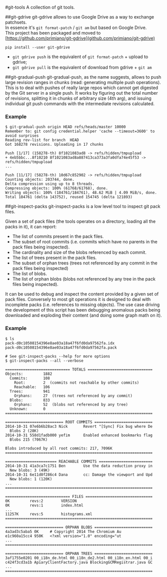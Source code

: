 #git-tools
A collection of git tools.

##git-gdrive
git-gdrive allows to use Google Drive as a way to exchange patchsets.  
In essence it's `git format-patch` / `git am` but based on Google Drive.  
This project has been packaged and moved to
[https://github.com/primiano/git-gdrive](github.com/primiano/git-gdrive)

`pip install --user git-gdrive`

 - `git gdrive push` is the equivalent of `git format-patch` + upload to gdrive;
 - `git gdrive pull` is the equivalent of download from gdrive + `git am`

##git-gradual-push
git-gradual-push, as the name suggests, allows to push large revision ranges
in chunks (read: generating multiple push operations). This is to deal with
pushes of really large repos which cannot get digested by the Git server in a
single push.
It works by figuring out the total number of revisions, splitting it in chunks
of arbitrary size (4th arg), and issuing individual git push commands with the
intermediate revisions calculated.

### Example
    $ git-gradual-push origin HEAD refs/heads/master 10000
    Remember to: git config credential.helper 'cache --timeout=3600' to avoid surprises
    Reading rev-list for branch  HEAD
    Got 168278 revisions. Uploading in 17 chunks

    Push [1/17] (158278-th) 8f1021083ad8 -> refs/hidden/tmpupload
    + 4eb5bbc...8f10210 8f1021083ad8a887413ca373a3fa0dfa74e45f53 -> refs/hidden/tmpupload
    ...

    Push [11/17] (58278-th) 10d67c852902 -> refs/hidden/tmpupload
    Counting objects: 203744, done.
    Delta compression using up to 8 threads.
    Compressing objects: 100% (61768/61768), done.
    Writing objects: 100% (184761/184761), 48.62 MiB | 4.09 MiB/s, done.
    Total 184761 (delta 143752), reused 154745 (delta 121893)


##git-inspect-packs
git-inspect-packs is a low level tool to inspect git pack files.

Given a set of pack files (the tools operates on a directory, loading all the
packs in it), it can report:
  - The list of commits present in the pack files.
  - The subset of root commits (i.e. commits which have no parents in the
    pack files being inspected).
  - The cardinality and size of the blobs referenced by each commit.
  - The list of trees present in the pack files.
  - The subset of orphan trees (trees not referenced by any commit in the
    pack files being inspected)
  - The list of blobs.
  - The list of orphan blobs (blobs not referenced by any tree in the pack files
    being inspected).

It can be used to debug and inspect the content provided by a given set of
pack files. Conversely to most git operations it is designed to deal with
incomplete packs (i.e. references to missing objects).
The use case driving the development of this script has been debugging
anomalous packs being downloaded and exploding their content (and doing some
graph math on it).

### Example

    $ ls
    pack-d0c10508154396e8ae03a18a47f6fd0da97562fa.idx
    pack-d0c10508154396e8ae03a18a47f6fd0da97562fa.pack

    # See git-inspect-packs --help for more options
    $ git-inspect-packs --all --verbose

    ============================= TOTALS =============================
    Objects:         1882
      Commits:       108
        Root:        2  (commits not reachable by other commits)
        Reachable:   106
      Trees:         941
        Orphans:     27  (trees not referenced by any commit)
      Blobs:         833
        Orphans:     52  (blobs not referenced by any tree)
      Unknown:       0
    ==================================================================

    ========================== ROOT COMMITS ==========================
    2014-10-31 07e6b6b28ac3 Nick       Revert "[Sync] Fix bug where De
      Blobs 2 (28K)
    2014-10-31 558d1fadb000 yefim      Enabled enhanced bookmarks flag
      Blobs 215 (7067K)

    Blobs introduced by all root commits: 217, 7096K
    ==================================================================

    ======================= REACHABLE COMMITS ========================
    2014-10-31 41a3ca7c1751 Ben        Use the data reduction proxy in
      New blobs: 3 (49K)
    2014-10-31 6e11d0f286c4 Dana       cc: Damage the viewport and Upd
      New blobs: 1 (120K)
    ...
    ==================================================================

    ============================= FILES ==============================
    0K         revs:2        VERSION
    0K         revs:1        index.html
    ...
    11257K     revs:5        histograms.xml
    ==================================================================

    ========================== ORPHAN BLOBS ==========================
    4a3ad3c5aba5 0K     # Copyright 2014 The Chromium Au
    e1c960a15cc4 950K   <?xml version="1.0" encoding="ut
    ...
    ==================================================================

    ========================== ORPHAN TREES ==========================
    3af1755e0201 00_i18n_de.html 00_i18n_de2.html 00_i18n_en.html 00_i
    c424f3cd3a1b ApiaryClientFactory.java BlockingGCMRegistrar.java GC
    ...
    ==================================================================
